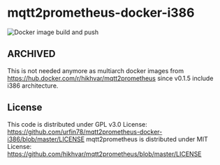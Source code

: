 # mqtt2prometheus-docker-i386
![Docker image build and push](https://github.com/urfin78/mqtt2prometheus-docker-i386/workflows/Docker%20image%20build%20and%20push/badge.svg?branch=master)

## ARCHIVED

This is not needed anymore as multiarch docker images from https://hub.docker.com/r/hikhvar/mqtt2prometheus since v0.1.5 include i386 architecture.

## License
This code is distributed under GPL v3.0 License:
https://github.com/urfin78/mqtt2prometheus-docker-i386/blob/master/LICENSE
mqtt2prometheus is distributed under MIT License:
https://github.com/hikhvar/mqtt2prometheus/blob/master/LICENSE
